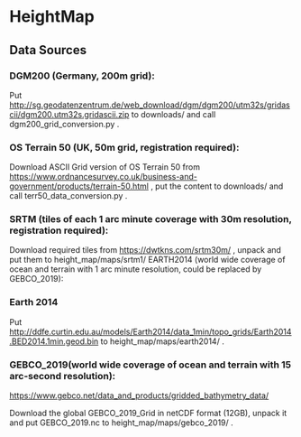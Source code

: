 # HeightMap

## Data Sources

### DGM200 (Germany, 200m grid):

Put http://sg.geodatenzentrum.de/web_download/dgm/dgm200/utm32s/gridascii/dgm200.utm32s.gridascii.zip to downloads/ and call dgm200_grid_conversion.py .

### OS Terrain 50 (UK, 50m grid, registration required):

Download ASCII Grid version of OS Terrain 50 from
https://www.ordnancesurvey.co.uk/business-and-government/products/terrain-50.html , put the content to downloads/ and call terr50_data_conversion.py .

### SRTM (tiles of each 1 arc minute coverage with 30m resolution, registration required):

Download required tiles from https://dwtkns.com/srtm30m/ , unpack and put them to height_map/maps/srtm1/
EARTH2014 (world wide coverage of ocean and terrain with 1 arc minute resolution, could be replaced by GEBCO_2019):

### Earth 2014

Put http://ddfe.curtin.edu.au/models/Earth2014/data_1min/topo_grids/Earth2014.BED2014.1min.geod.bin to height_map/maps/earth2014/ .

### GEBCO_2019(world wide coverage of ocean and terrain with 15 arc-second resolution):

https://www.gebco.net/data_and_products/gridded_bathymetry_data/

Download the global GEBCO_2019_Grid in netCDF format (12GB), unpack it and put GEBCO_2019.nc to height_map/maps/gebco_2019/ .
